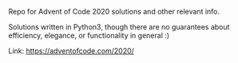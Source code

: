 Repo for Advent of Code 2020 solutions and other relevant info.

Solutions written in Python3, though there are no guarantees about efficiency, elegance, or functionality in general :)

Link: https://adventofcode.com/2020/
